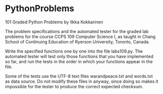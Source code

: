 # PythonProblems
101 Graded Python Problems by Ilkka Kokkarinen

The problem specifications and the automated tester for the graded lab problems for the course CCPS 109 Computer Science I, as taught in Chang School of Continuing Education of Ryerson University, Toronto, Canada.

Write the specified functions one by one into the file labs109.py. The automated tester will test only those functions that you have implemented so far, and run the tests in the order in which your functions appear in the file.

Some of the tests use the UTF-8 text files warandpeace.txt and words.txt as data source. Do not modify these files in anyway, since doing so makes it impossible for the tester to produce the correct expected checksum.
